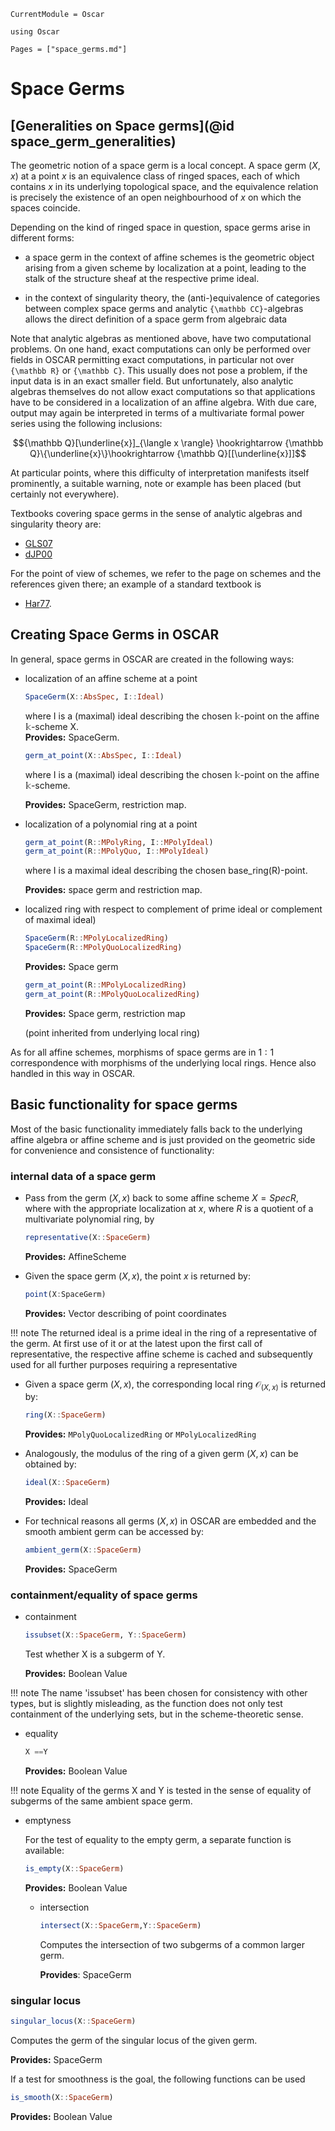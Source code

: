 ```@meta
CurrentModule = Oscar
```

```@setup oscar
using Oscar
```

```@contents
Pages = ["space_germs.md"]
```

# Space Germs

## [Generalities on Space germs](@id space_germ_generalities)

The geometric notion of a space germ is a local concept. A space germ $(X,x)$ at a point $x$ is an equivalence class of ringed spaces, each of which contains $x$ in its underlying topological space, and the equivalence relation is precisely the existence of an open neighbourhood of $x$ on which the spaces coincide.

Depending on the kind of ringed space in question, space germs arise in
different forms:

  * a space germ in the context of affine schemes is the geometric object arising from a given scheme by localization at a point, leading to the stalk of the structure sheaf at the respective prime ideal.

  * in the context of singularity theory, the (anti-)equivalence of categories between complex space germs and analytic ``{\mathbb CC}``-algebras allows the direct definition of a space germ from algebraic data

Note that analytic algebras as mentioned above, have two computational problems.
On one hand, exact computations can only be performed over fields in OSCAR
permitting exact computations, in particular not over ``{\mathbb R}`` or 
``{\mathbb C}``. This usually does not pose a problem, if the input data is 
in an exact smaller field. But unfortunately, also analytic algebras themselves 
do not allow exact computations so that applications have to be considered 
in a localization of an affine algebra. With due care, output may again be 
interpreted in terms of a multivariate formal power series using the following 
inclusions:
```math
{\mathbb Q}[\underline{x}]_{\langle x \rangle} \hookrightarrow
  {\mathbb Q}\{\underline{x}\}\hookrightarrow
  {\mathbb Q}[[\underline{x}]]
```
At particular points, where this difficulty of interpretation 
manifests itself prominently, a suitable warning, note or example has been 
placed (but certainly not everywhere). 

Textbooks covering space germs in the sense of analytic algebras and
singularity theory are:
- [GLS07](@cite)
- [dJP00](@cite)

For the point of view of schemes, we refer to the page on schemes and the references given there; an example of a standard textbook is
- [Har77](@cite).

## Creating Space Germs in OSCAR

In general, space germs in OSCAR are created in the following ways:

 * localization of an affine scheme at a point

   ```julia
   SpaceGerm(X::AbsSpec, I::Ideal)
   ```
   where I is a (maximal) ideal describing the chosen ${\mathbb k}$-point on the affine ${\mathbb k}$-scheme X.  
   **Provides:** SpaceGerm.
   ```julia
   germ_at_point(X::AbsSpec, I::Ideal)
   ```
   where I is a (maximal) ideal describing the chosen ${\mathbb k}$-point on the affine ${\mathbb k}$-scheme.  

   **Provides:** SpaceGerm, restriction map.


 * localization of a polynomial ring at a point

   ```julia
   germ_at_point(R::MPolyRing, I::MPolyIdeal)
   germ_at_point(R::MPolyQuo, I::MPolyIdeal)
   ```
   where I is a maximal ideal describing the chosen base_ring(R)-point.

   **Provides:** space germ and restriction map.

 * localized ring with respect to complement of prime ideal or complement of maximal ideal)

   ```julia
   SpaceGerm(R::MPolyLocalizedRing)
   SpaceGerm(R::MPolyQuoLocalizedRing)
   ```
   **Provides:** Space germ
   ```julia
   germ_at_point(R::MPolyLocalizedRing)
   germ_at_point(R::MPolyQuoLocalizedRing)
   ```

   **Provides:** Space germ, restriction map  

   (point inherited from underlying local ring)

As for all affine schemes, morphisms of space germs are in $1:1$ correspondence with morphisms of the underlying local rings. Hence
also handled in this way in OSCAR.

## Basic functionality for space germs

Most of the basic functionality immediately falls back to the underlying 
affine algebra or affine scheme and is just provided on the geometric side 
for convenience and consistence of functionality:

### internal data of a space germ  

 * Pass from the germ $(X,x)$ back to some affine scheme $X=Spec R$, where with the appropriate localization at $x$, where $R$ is a quotient of a multivariate polynomial ring, by
   ```julia
   representative(X::SpaceGerm)
   ```
   **Provides:** AffineScheme   

 * Given the space germ $(X,x)$, the point $x$ is returned by:

   ```julia
   point(X:SpaceGerm)
   ```
   **Provides:** Vector describing of point coordinates

!!! note
    The returned ideal is a prime ideal in the ring of a representative of the germ. At first use of it or at the latest upon the first call of representative, the respective affine scheme is cached and subsequently used for all further purposes requiring a representative

 
 * Given a space germ $(X,x)$, the corresponding local ring ${\mathcal O}_{(X,x)}$ is returned by:
   ```julia
   ring(X::SpaceGerm)
   ```
   **Provides:** `MPolyQuoLocalizedRing` or `MPolyLocalizedRing`

 * Analogously, the modulus of the ring of a given germ $(X,x)$ can be obtained by:
   ```julia
   ideal(X::SpaceGerm)
   ```
   **Provides:** Ideal

 * For technical reasons all germs $(X,x)$ in OSCAR are embedded and the smooth ambient germ can be accessed by:
   ```julia
   ambient_germ(X::SpaceGerm)
   ```
   **Provides:** SpaceGerm

### containment/equality of space germs
    
 * containment  

   ```julia
   issubset(X::SpaceGerm, Y::SpaceGerm)
   ```

   Test whether X is a subgerm of Y.  

   **Provides:** Boolean Value
 
!!! note
    The name 'issubset' has been chosen for consistency with other types, but is slightly misleading, as the function does not only test containment of the underlying sets, but in the scheme-theoretic sense.

 * equality

   ```julia
   X ==Y
   ```

   **Provides:** Boolean Value

!!! note
    Equality of the germs X and Y is tested in the sense of equality of subgerms of the same ambient space germ.  


 * emptyness

   For the test of equality to the empty germ, a separate function is available:
   ```julia
   is_empty(X::SpaceGerm)
   ```

   **Provides:** Boolean Value

   * intersection
     ```julia
     intersect(X::SpaceGerm,Y::SpaceGerm)
     ```
     Computes the intersection of two subgerms of a common larger germ.

     **Provides**: SpaceGerm   

### singular locus

```julia
singular_locus(X::SpaceGerm)
```

   Computes the germ of the singular locus of the given germ.

   **Provides:** SpaceGerm  
  
If a test for smoothness is the goal, the following functions can be used

```julia
is_smooth(X::SpaceGerm)
```

   **Provides:** Boolean Value

<!-- ```julia is_regular(X::SpaceGerm)```  still needs to be implemented -->


<!-- ...to be continued -->

